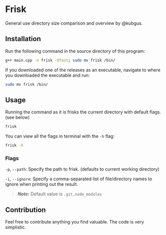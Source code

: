 # Frisk

General use directory size comparison and overview by @kubgus.

## Installation

Run the following command in the source directory of this program:

```bash
g++ main.cpp -o frisk -Ofast; sudo mv frisk /bin/
```

If you downloaded one of the releases as an executable, navigate to where you downloaded the executable and run:

```bash
sudo mv frisk /bin/
```

## Usage

Running the command as it is frisks the current directory with default flags. (see below)

```bash
frisk
```

You can view all the flags in terminal with the `-h` flag:

```bash
frisk -h
```

### Flags

`-p`, `--path`: Specify the path to frisk. (defaults to current working directory)

`-i`, `--ignore`: Specify a comma-separated list of file/directory names to ignore when printing out the result.

> ***Note:*** Default value is `.git,node_modules`

## Contribution

Feel free to contribute anything you find valuable. The code is very simplistic.
